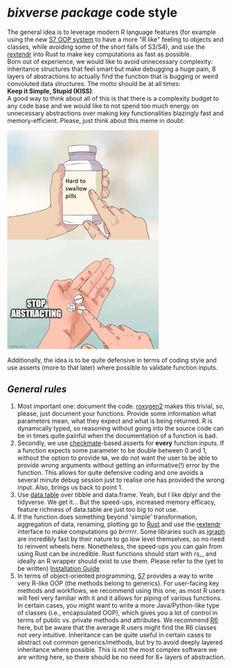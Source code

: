# *bixverse package* code style

The general idea is to leverage modern R language features (for example using 
the new [S7 OOP system](https://github.com/RConsortium/S7) to have a more "R 
like" feeling to objects and classes, while avoiding some of the short falls of 
S3/S4), and use the [rextendr](https://github.com/extendr/rextendr) into Rust 
to make key computations as fast as possible. </br>
Born out of experience, we would like to avoid unnecessary complexity: 
inheritance structures that feel smart but make debugging a huge pain, 8 layers
of abstractions to actually find the function that is bugging or weird convoluted
data structures. The motto should be at all times: </br> 
**Keep it Simple, Stupid (KISS)**. </br>
A good way to think about all of this is that there is a complexity budget to 
any code base and we would like to not spend too much energy on unnecessary 
abstractions over making key functionalities blazingly fast and memory-efficient.
Please, just think about this meme in doubt:

<img src="/misc/pics/stop_abstracting.png" width="350" height="504" alt="stop abstracting">

Additionally, the idea is to be quite defensive in terms of coding style and use
asserts (more to that later) where possible to validate function inputs.

## *General rules*

1. Most important one: document the code. [roxygen2](https://roxygen2.r-lib.org) 
makes this trivial, so, please, just document your functions. Provide some 
information what parameters mean, what they expect and what is being returned.
R is dynamically typed, so reasoning without going into the source code can be
in times quite painful when the documentation of a function is bad.
2. Secondly, we use [checkmate](https://mllg.github.io/checkmate/)-based asserts
for **every** function inputs. If a function expects some parameter to be double
between 0 and 1, without the option to provide `NA`, we do not want the user to 
be able to provide wrong arguments without getting an informative(!) error by
the function. This allows for quite defensive coding and one avoids a several 
minute debug session just to realise one has provided the wrong input. Also,
brings us back to point 1.
3. Use [data.table](https://github.com/Rdatatable/data.table) over tibble and
data.frame. Yeah, but I like dplyr and the tidyverse. We get it... But the 
speed-ups, increased memory efficacy, feature richness of data.table are just 
too big to not use. 
4. If the function does something beyond 'simple' transformation, aggregation of
data, renaming, plotting go to [Rust](https://www.rust-lang.org) and use the 
[rextendr](https://github.com/extendr/rextendr) interface to make computations 
go *brrrrrr*. Some libraries such as [igraph](https://r.igraph.org) are 
incredibly fast by their nature to go low level themselves, so no need to
reinvent wheels here. Nonetheless, the speed-ups you can gain from using Rust can
be incredible. Rust functions should start with *rs_*, and ideally an R wrapper
should exist to use them. Please refer to the (yet to be written) [Installation Guide](docs/why_rust.md)
5. In terms of object-oriented programming, [S7](https://github.com/RConsortium/S7)
provides a way to write very R-like OOP (the methods belong to generics). For 
user-facing key methods and workflows, we recommend using this one, as most R
users will feel very familiar with it and it allows for piping of various 
functions. In  certain cases, you might want to write a more Java/Python-like 
type of classes (i.e., encapsulated OOP), which gives you a lot of control in
terms of public vs. private methods and attributes. We recommend [R6](https://r6.r-lib.org/articles/Introduction.html)
here, but be aware that the average R users might find the R6 classes not very
intuitive. Inheritance can be quite useful in certain cases to abstract out
common generics/methods, but try to avoid deeply layered inheritance where 
possible. This is not the most complex software we are writing here, so there
should be no need for 8+ layers of abstraction.
